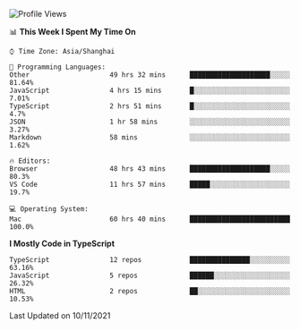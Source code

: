 <!--START_SECTION:waka-->
![Profile Views](http://img.shields.io/badge/Profile%20Views-0-blue)

📊 **This Week I Spent My Time On** 

```text
⌚︎ Time Zone: Asia/Shanghai

💬 Programming Languages: 
Other                    49 hrs 32 mins      ████████████████████░░░░░   81.64% 
JavaScript               4 hrs 15 mins       █░░░░░░░░░░░░░░░░░░░░░░░░   7.01% 
TypeScript               2 hrs 51 mins       █░░░░░░░░░░░░░░░░░░░░░░░░   4.7% 
JSON                     1 hr 58 mins        ░░░░░░░░░░░░░░░░░░░░░░░░░   3.27% 
Markdown                 58 mins             ░░░░░░░░░░░░░░░░░░░░░░░░░   1.62%

🔥 Editors: 
Browser                  48 hrs 43 mins      ████████████████████░░░░░   80.3% 
VS Code                  11 hrs 57 mins      █████░░░░░░░░░░░░░░░░░░░░   19.7%

💻 Operating System: 
Mac                      60 hrs 40 mins      █████████████████████████   100.0%

```

**I Mostly Code in TypeScript** 

```text
TypeScript               12 repos            ███████████████░░░░░░░░░░   63.16% 
JavaScript               5 repos             ██████░░░░░░░░░░░░░░░░░░░   26.32% 
HTML                     2 repos             ██░░░░░░░░░░░░░░░░░░░░░░░   10.53%

```



 Last Updated on 10/11/2021
<!--END_SECTION:waka-->
